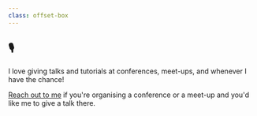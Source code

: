 ```yaml
---
class: offset-box
---
```


## 🎙️

I love giving talks and tutorials at conferences, meet-ups, and whenever I have the chance!

[Reach out to me](/contact-me?subject=Come%20give%20a%20talk%20at...) if you're organising a conference or a meet-up and you'd like me to give a talk there.
